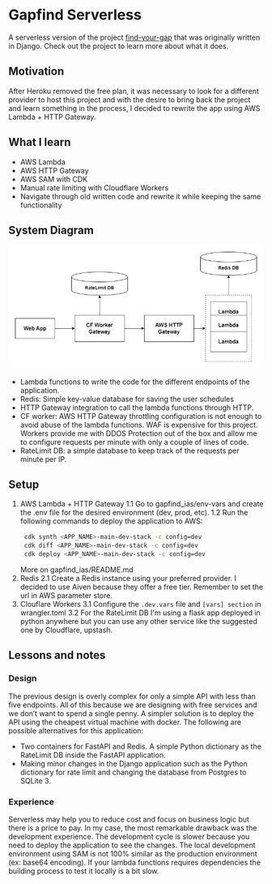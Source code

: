 # Gapfind Serverless

A serverless version of the project [find-your-gap](https://github.com/dgop92/find-your-gap-api) that was originally written in Django. Check out the project to learn more about what it does.

## Motivation

After Heroku removed the free plan, it was necessary to look for a different provider to host this project and with the desire to bring back the project and learn something in the process, I decided to rewrite the app using AWS Lambda + HTTP Gateway.

## What I learn

- AWS Lambda
- AWS HTTP Gateway
- AWS SAM with CDK
- Manual rate limiting with Cloudflare Workers
- Navigate through old written code and rewrite it while keeping the same functionality

## System Diagram

![System Diagram](./docs/system-diagram.png)

- Lambda functions to write the code for the different endpoints of the application.
- Redis: Simple key-value database for saving the user schedules
- HTTP Gateway integration to call the lambda functions through HTTP.
- CF worker: AWS HTTP Gateway throttling configuration is not enough to avoid abuse of the lambda functions. WAF is expensive for this project. Workers provide me with DDOS Protection out of the box and allow me to configure requests per minute with only a couple of lines of code.
- RateLimit DB: a simple database to keep track of the requests per minute per IP.

## Setup

1. AWS Lambda + HTTP Gateway
   1.1 Go to gapfind_ias/env-vars and create the .env file for the desired environment (dev, prod, etc).
   1.2 Run the following commands to deploy the application to AWS:
   ```bash
    cdk synth <APP_NAME>-main-dev-stack -c config=dev
    cdk diff <APP_NAME>-main-dev-stack -c config=dev
    cdk deploy <APP_NAME>-main-dev-stack -c config=dev
   ```
   More on gapfind_ias/README.md
2. Redis
   2.1 Create a Redis instance using your preferred provider. I decided to use Aiven because they offer a free tier. Remember to set the url in AWS parameter store.
3. Clouflare Workers
   3.1 Configure the `.dev.vars` file and `[vars] section` in wrangler.toml
   3.2 For the RateLimit DB I'm using a flask app deployed in python anywhere but you can use any other service like the suggested one by Cloudflare, upstash.

## Lessons and notes

### Design

The previous design is overly complex for only a simple API with less than five endpoints. All of this because we are designing with free services and we don’t want to spend a single penny. A simpler solution is to deploy the API using the cheapest virtual machine with docker. The following are possible alternatives for this application:

- Two containers for FastAPI and Redis. A simple Python dictionary as the RateLimit DB inside the FastAPI application.
- Making minor changes in the Django application such as the Python dictionary for rate limit and changing the database from Postgres to SQLite 3.

### Experience

Serverless may help you to reduce cost and focus on business logic but there is a price to pay. In my case, the most remarkable drawback was the development experience. The development cycle is slower because you need to deploy the application to see the changes. The local development environment using SAM is not 100% similar as the production environment (ex: base64 encoding). If your lambda functions requires dependencies the building process to test it locally is a bit slow.
